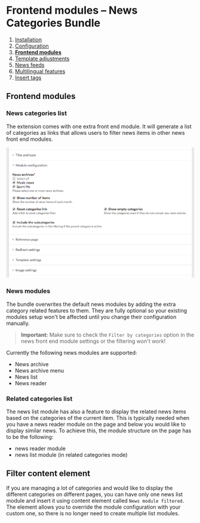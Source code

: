 # Frontend modules – News Categories Bundle

1. [Installation](installation.md)
2. [Configuration](configuration.md)
3. [**Frontend modules**](frontend-modules.md)
4. [Template adjustments](template-adjustments.md)
5. [News feeds](news-feeds.md)
6. [Multilingual features](multilingual-features.md)
7. [Insert tags](insert-tags.md)


## Frontend modules

### News categories list

The extension comes with one extra front end module. It will generate a list of categories as links that allows users to 
filter news items in other news front end modules.

![](images/frontend-module.png)

### News modules

The bundle overwrites the default news modules by adding the extra category related features to them. They are fully
optional so your existing modules setup won't be affected until you change their configuration manually.

> **Important:** Make sure to check the `Filter by categories` option in the news front end module settings 
> or the filtering won't work!

Currently the following news modules are supported:

 - News archive
 - News archive menu
 - News list
 - News reader
 
### Related categories list

The news list module has also a feature to display the related news items based on the categories of the current item. 
This is typically needed when you have a news reader module on the page and below you would like to display similar 
news. To achieve this, the module structure on the page has to be the following:

 - news reader module
 - news list module (in related categories mode)


## Filter content element

If you are managing a lot of categories and would like to display the different categories on different pages, 
you can have only one news list module and insert it using content element called `News module filtered`. The element 
allows you to override the module configuration with your custom one, so there is no longer need to create multiple 
list modules.
